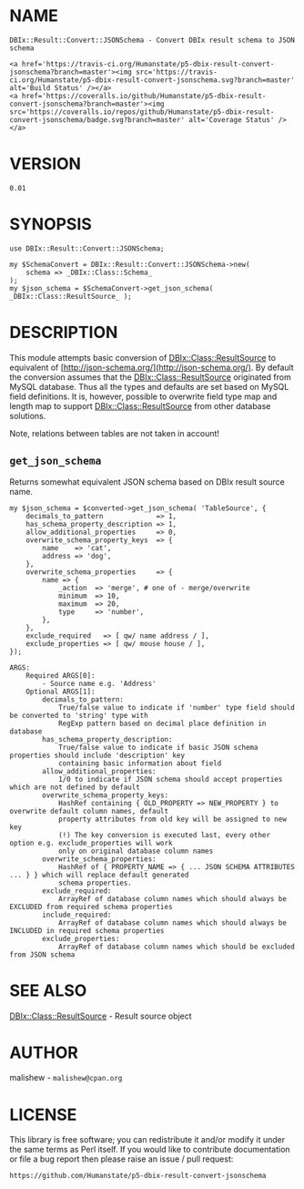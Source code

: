 # NAME
    DBIx::Result::Convert::JSONSchema - Convert DBIx result schema to JSON schema

<div>

</div>

    <a href='https://travis-ci.org/Humanstate/p5-dbix-result-convert-jsonschema?branch=master'><img src='https://travis-ci.org/Humanstate/p5-dbix-result-convert-jsonschema.svg?branch=master' alt='Build Status' /></a>
    <a href='https://coveralls.io/github/Humanstate/p5-dbix-result-convert-jsonschema?branch=master'><img src='https://coveralls.io/repos/github/Humanstate/p5-dbix-result-convert-jsonschema/badge.svg?branch=master' alt='Coverage Status' /></a>

# VERSION

    0.01

# SYNOPSIS

    use DBIx::Result::Convert::JSONSchema;

    my $SchemaConvert = DBIx::Result::Convert::JSONSchema->new(
        schema => _DBIx::Class::Schema_
    );
    my $json_schema = $SchemaConvert->get_json_schema( _DBIx::Class::ResultSource_ );

# DESCRIPTION

This module attempts basic conversion of [DBIx::Class::ResultSource](https://metacpan.org/pod/DBIx::Class::ResultSource) to equivalent
of [http://json-schema.org/](http://json-schema.org/).
By default the conversion assumes that the [DBIx::Class::ResultSource](https://metacpan.org/pod/DBIx::Class::ResultSource) originated
from MySQL database. Thus all the types and defaults are set based on MySQL
field definitions.
It is, however, possible to overwrite field type map and length map to support
[DBIx::Class::ResultSource](https://metacpan.org/pod/DBIx::Class::ResultSource) from other database solutions.

Note, relations between tables are not taken in account!

## `get_json_schema`

Returns somewhat equivalent JSON schema based on DBIx result source name.

    my $json_schema = $converted->get_json_schema( 'TableSource', {
        decimals_to_pattern             => 1,
        has_schema_property_description => 1,
        allow_additional_properties     => 0,
        overwrite_schema_property_keys  => {
            name    => 'cat',
            address => 'dog',
        },
        overwrite_schema_properties     => {
            name => {
                _action  => 'merge', # one of - merge/overwrite
                minimum  => 10,
                maximum  => 20,
                type     => 'number',
            },
        },
        exclude_required   => [ qw/ name address / ],
        exclude_properties => [ qw/ mouse house / ],
    });

    ARGS:
        Required ARGS[0]:
            - Source name e.g. 'Address'
        Optional ARGS[1]:
            decimals_to_pattern:
                True/false value to indicate if 'number' type field should be converted to 'string' type with
                RegExp pattern based on decimal place definition in database
            has_schema_property_description:
                True/false value to indicate if basic JSON schema properties should include 'description' key
                containing basic information about field
            allow_additional_properties:
                1/0 to indicate if JSON schema should accept properties which are not defined by default
            overwrite_schema_property_keys:
                HashRef containing { OLD_PROPERTY => NEW_PROPERTY } to overwrite default column names, default
                property attributes from old key will be assigned to new key
                (!) The key conversion is executed last, every other option e.g. exclude_properties will work
                only on original database column names
            overwrite_schema_properties:
                HashRef of { PROPERTY_NAME => { ... JSON SCHEMA ATTRIBUTES ... } } which will replace default generated
                schema properties.
            exclude_required:
                ArrayRef of database column names which should always be EXCLUDED from required schema properties
            include_required:
                ArrayRef of database column names which should always be INCLUDED in required schema properties
            exclude_properties:
                ArrayRef of database column names which should be excluded from JSON schema

# SEE ALSO

[DBIx::Class::ResultSource](https://metacpan.org/pod/DBIx::Class::ResultSource) - Result source object

# AUTHOR

malishew - `malishew@cpan.org`

# LICENSE

This library is free software; you can redistribute it and/or modify it under
the same terms as Perl itself. If you would like to contribute documentation
or file a bug report then please raise an issue / pull request:

    https://github.com/Humanstate/p5-dbix-result-convert-jsonschema

